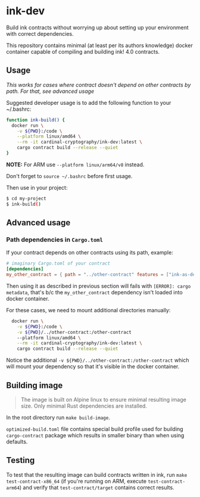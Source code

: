 # ink-dev

Build ink contracts without worrying up about setting up your environment with correct dependencies.

This repository contains minimal (at least per its authors knowledge) docker container capable of compiling and building ink! 4.0 contracts.

## Usage
*This works for cases where contract doesn't depend on other contracts by path. For that, see advanced usage*

Suggested developer usage is to add the following function to your ~/.bashrc:

```sh
function ink-build() {
  docker run \
    -v ${PWD}:/code \
    --platform linux/amd64 \
    --rm -it cardinal-cryptography/ink-dev:latest \
    cargo contract build --release --quiet
}
```
**NOTE:** For ARM use `--platform linux/arm64/v8` instead.

Don't forget to `source ~/.bashrc` before first usage.

Then use in your project:
```sh
$ cd my-project
$ ink-build()
```

## Advanced usage

### Path dependencies in `Cargo.toml`

If your contract depends on other contracts using its path, example:
```toml
# imaginary Cargo.toml of your contract
[dependencies]
my_other_contract = { path = "../other-contract" features = ["ink-as-dependency"] }
```
Then using it as described in previous section will fails with `[ERROR]: cargo metadata`, that's b/c the `my_other_contract` dependency isn't loaded into docker container.

For these cases, we need to mount additional directories manually:
```sh
  docker run \
    -v ${PWD}:/code \
    -v ${PWD}/../other-contract:/other-contract
    --platform linux/amd64 \
    --rm -it cardinal-cryptography/ink-dev:latest \
    cargo contract build --release --quiet
```
Notice the additional `-v ${PWD}/../other-contract:/other-contract` which will mount your dependency so that it's visible in the docker container.

## Building image

> The image is built on Alpine linux to  ensure minimal resulting image size. Only minimal Rust dependencies are installed.

In the root directory run `make build-image`. 

`optimized-build.toml` file contains special build profile used for building `cargo-contract` package which results in smaller binary than when using defaults.


## Testing

To test that the resulting image can build contracts written in ink, run `make test-contract-x86_64` (if you're running on ARM, execute `test-contract-arm64`) and verify that `test-contract/target` contains correct results.


